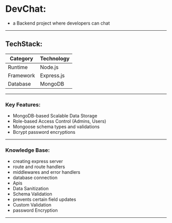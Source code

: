 # DevChat:
- a Backend project where developers can chat

---

## TechStack:
| Category    | Technology  |
|-------------|-------------|
| Runtime     | Node.js     |
| Framework   | Express.js  |
| Database    | MongoDB     |

---

### Key Features:
- MongoDB-based Scalable Data Storage
- Role-based Access Control (Admins, Users)
- Mongoose schema types and validations
- Bcrypt password encryptions

---

### Knowledge Base:
- creating express server
- route and route handlers
- middlewares and error handlers
- database connection
- Apis
- Data Sanitization
- Schema Validation
- prevents certain field updates
- Custom Validation
- password Encryption

---